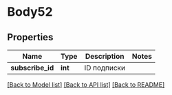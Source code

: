 # Body52

## Properties
Name | Type | Description | Notes
------------ | ------------- | ------------- | -------------
**subscribe_id** | **int** | ID подписки | 

[[Back to Model list]](../README.md#documentation-for-models) [[Back to API list]](../README.md#documentation-for-api-endpoints) [[Back to README]](../README.md)


